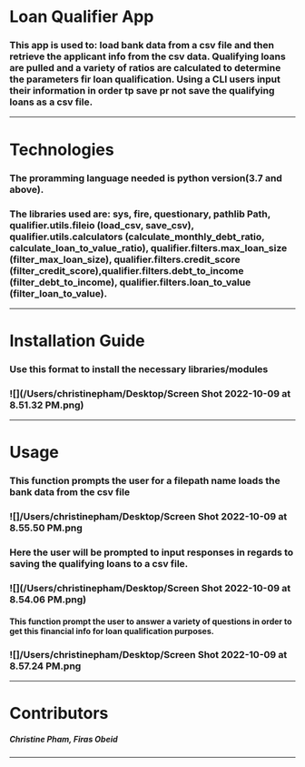 # Loan Qualifier App
 ### This app is used to: load bank data from a csv file and then retrieve the applicant info from the csv data. Qualifying loans are pulled and a variety of ratios are calculated to determine the parameters fir loan qualification. Using a CLI users input their information in order tp save pr not save the qualifying loans as a csv file.
---

# Technologies

### The proramming language needed is python version(3.7 and above). 
### The libraries used are: sys, fire, questionary, pathlib Path, qualifier.utils.fileio (load_csv, save_csv), qualifier.utils.calculators (calculate_monthly_debt_ratio, calculate_loan_to_value_ratio), qualifier.filters.max_loan_size (filter_max_loan_size), qualifier.filters.credit_score (filter_credit_score),qualifier.filters.debt_to_income (filter_debt_to_income), qualifier.filters.loan_to_value (filter_loan_to_value).
---

# Installation Guide

### Use this format to install the necessary libraries/modules
### ![](/Users/christinepham/Desktop/Screen Shot 2022-10-09 at 8.51.32 PM.png)
---

# Usage

### This function prompts the user for a filepath name loads the bank data from the csv file
### ![]/Users/christinepham/Desktop/Screen Shot 2022-10-09 at 8.55.50 PM.png

### Here the user will be prompted to input responses in regards to saving the qualifying loans to a csv file.
### ![](/Users/christinepham/Desktop/Screen Shot 2022-10-09 at 8.54.06 PM.png)

#### This function prompt the user to answer a variety of questions in order to get this financial info for loan qualification purposes.
### ![]/Users/christinepham/Desktop/Screen Shot 2022-10-09 at 8.57.24 PM.png
---

# Contributors

##### Christine Pham, Firas Obeid
---
